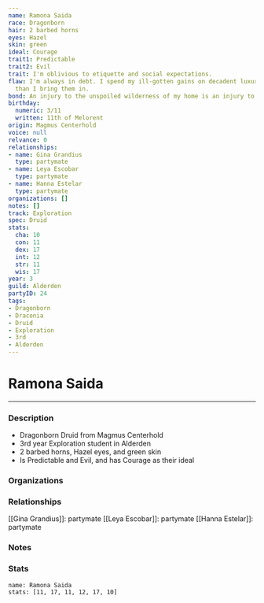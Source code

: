 ```yaml
---
name: Ramona Saida
race: Dragonborn
hair: 2 barbed horns
eyes: Hazel
skin: green
ideal: Courage
trait1: Predictable
trait2: Evil
trait: I'm oblivious to etiquette and social expectations.
flaw: I'm always in debt. I spend my ill-gotten gains on decadent luxuries faster
  than I bring them in.
bond: An injury to the unspoiled wilderness of my home is an injury to me.
birthday:
  numeric: 3/11
  written: 11th of Melorent
origin: Magmus Centerhold
voice: null
relvance: 0
relationships:
- name: Gina Grandius
  type: partymate
- name: Leya Escobar
  type: partymate
- name: Hanna Estelar
  type: partymate
organizations: []
notes: []
track: Exploration
spec: Druid
stats:
  cha: 10
  con: 11
  dex: 17
  int: 12
  str: 11
  wis: 17
year: 3
guild: Alderden
partyID: 24
tags:
- Dragonborn
- Draconia
- Druid
- Exploration
- 3rd
- Alderden
---
```

# Ramona Saida
---
### Description
- Dragonborn Druid from Magmus Centerhold
- 3rd year Exploration student in Alderden
- 2 barbed horns, Hazel eyes, and green skin
- Is Predictable and Evil, and has Courage as their ideal

### Organizations

### Relationships
[[Gina Grandius]]: partymate
[[Leya Escobar]]: partymate
[[Hanna Estelar]]: partymate

### Notes

### Stats
```statblock
name: Ramona Saida
stats: [11, 17, 11, 12, 17, 10]
```